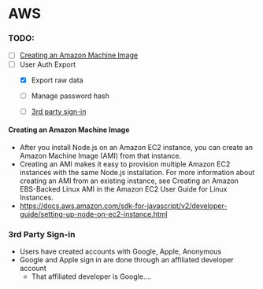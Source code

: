 # AWS

### TODO:
- [ ] [Creating an Amazon Machine Image](#creating-an-amazon-machine-image)
- [ ] User Auth Export
  - [x] Export raw data
  - [ ] Manage password hash
  - [ ] [3rd party sign-in](#3rd-party-sign-in)




#### Creating an Amazon Machine Image
- After you install Node.js on an Amazon EC2 instance, you can create an Amazon Machine Image (AMI) from that instance. 
- Creating an AMI makes it easy to provision multiple Amazon EC2 instances with the same Node.js installation. For more information about creating an AMI from an existing instance, see Creating an Amazon EBS-Backed Linux AMI in the Amazon EC2 User Guide for Linux Instances.
- https://docs.aws.amazon.com/sdk-for-javascript/v2/developer-guide/setting-up-node-on-ec2-instance.html

### 3rd Party Sign-in
- Users have created accounts with Google, Apple, Anonymous
- Google and Apple sign in are done through an affiliated developer account
  - That affiliated developer is Google....